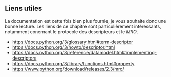 ## Liens utiles

La documentation est cette fois bien plus fournie, je vous souhaite donc une bonne lecture.
Les liens de ce chapitre sont particulièrement intéressants, notamment conernant le protocole des descripteurs et le *MRO*.

* <https://docs.python.org/3/glossary.html#term-descriptor>
* <https://docs.python.org/3/howto/descriptor.html>
* <https://docs.python.org/3/reference/datamodel.html#implementing-descriptors>
* <https://docs.python.org/3/library/functions.html#property>
* <https://www.python.org/download/releases/2.3/mro/>

